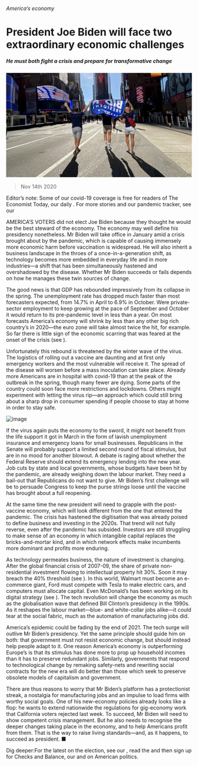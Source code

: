 ###### America’s economy

# President Joe Biden will face two extraordinary economic challenges 

##### He must both fight a crisis and prepare for transformative change 

![image](images/20201114_LDP502.jpg) 

> Nov 14th 2020 

Editor’s note: Some of our covid-19 coverage is free for readers of The Economist Today, our daily . For more stories and our pandemic tracker, see our 

AMERICA’S VOTERS did not elect Joe Biden because they thought he would be the best steward of the economy. The economy may well define his presidency nonetheless. Mr Biden will take office in January amid a crisis brought about by the pandemic, which is capable of causing immensely more economic harm before vaccination is widespread. He will also inherit a business landscape in the throes of a once-in-a-generation shift, as technology becomes more embedded in everyday life and in more industries—a shift that has been simultaneously hastened and overshadowed by the disease. Whether Mr Biden succeeds or fails depends on how he manages these twin sources of change.

The good news is that GDP has rebounded impressively from its collapse in the spring. The unemployment rate has dropped much faster than most forecasters expected, from 14.7% in April to 6.9% in October. Were private-sector employment to keep growing at the pace of September and October it would return to its pre-pandemic level in less than a year. On most forecasts America’s economy will shrink by less than any other big rich country’s in 2020—the euro zone will take almost twice the hit, for example. So far there is little sign of the economic scarring that was feared at the onset of the crisis (see ).


Unfortunately this rebound is threatened by the winter wave of the virus. The logistics of rolling out a vaccine are daunting and at first only emergency workers and the most vulnerable will receive it. The spread of the disease will worsen before a mass inoculation can take place. Already more Americans are in hospital with covid-19 than at the peak of the outbreak in the spring, though many fewer are dying. Some parts of the country could soon face more restrictions and lockdowns. Others might experiment with letting the virus rip—an approach which could still bring about a sharp drop in consumer spending if people choose to stay at home in order to stay safe.

![image](images/20201114_LDC336_0.png) 


If the virus again puts the economy to the sword, it might not benefit from the life support it got in March in the form of lavish unemployment insurance and emergency loans for small businesses. Republicans in the Senate will probably support a limited second round of fiscal stimulus, but are in no mood for another blowout. A debate is raging about whether the Federal Reserve should extend its emergency lending into the new year. Job cuts by state and local governments, whose budgets have been hit by the pandemic, are already weighing down the labour market. They need a bail-out that Republicans do not want to give. Mr Biden’s first challenge will be to persuade Congress to keep the purse strings loose until the vaccine has brought about a full reopening.

At the same time the new president will need to grapple with the post-vaccine economy, which will look different from the one that entered the pandemic. The crisis has hastened the digitisation that was already poised to define business and investing in the 2020s. That trend will not fully reverse, even after the pandemic has subsided. Investors are still struggling to make sense of an economy in which intangible capital replaces the bricks-and-mortar kind, and in which network effects make incumbents more dominant and profits more enduring.

As technology permeates business, the nature of investment is changing. After the global financial crisis of 2007-09, the share of private non-residential investment flowing to intellectual property hit 30%. Soon it may breach the 40% threshold (see ). In this world, Walmart must become an e-commerce giant, Ford must compete with Tesla to make electric cars, and computers must allocate capital. Even McDonald’s has been working on its digital strategy (see ). The tech revolution will change the economy as much as the globalisation wave that defined Bill Clinton’s presidency in the 1990s. As it reshapes the labour market—blue- and white-collar jobs alike—it could tear at the social fabric, much as the automation of manufacturing jobs did.

America’s epidemic could be fading by the end of 2021. The tech surge will outlive Mr Biden’s presidency. Yet the same principle should guide him on both: that government must not resist economic change, but should instead help people adapt to it. One reason America’s economy is outperforming Europe’s is that its stimulus has done more to prop up household incomes than it has to preserve redundant jobs. Similarly, governments that respond to technological change by remaking safety-nets and rewriting social contracts for the new era will do better than those which seek to preserve obsolete models of capitalism and government.

There are thus reasons to worry that Mr Biden’s platform has a protectionist streak, a nostalgia for manufacturing jobs and an impulse to load firms with worthy social goals. One of his new-economy policies already looks like a flop: he wants to extend nationwide the regulations for gig-economy work that California voters rejected last week. To succeed, Mr Biden will need to show competent crisis management. But he also needs to recognise the deeper changes taking place in the economy, and to help Americans profit from them. That is the way to raise living standards—and, as it happens, to succeed as president. ■

Dig deeper:For the latest on the election, see our , read the  and then sign up for Checks and Balance, our  and  on American politics.

